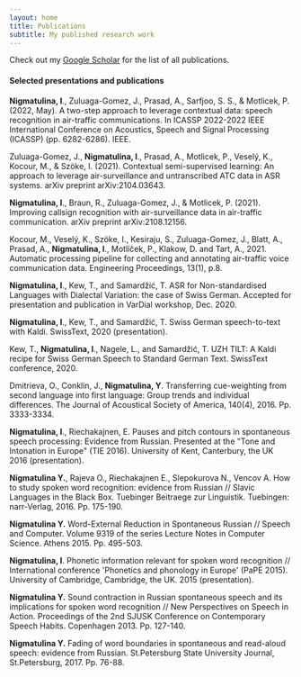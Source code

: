 ```yaml
---
layout: home
title: Publications
subtitle: My published research work 
---
```

Check out my [Google Scholar](https://scholar.google.ch/citations?user=5BwrVLIAAAAJ&hl=en) for the list of all publications.

#### Selected presentations and publications

**Nigmatulina, I**., Zuluaga-Gomez, J., Prasad, A., Sarfjoo, S. S., & Motlicek, P. (2022, May). A two-step approach to leverage contextual data: speech recognition in air-traffic communications. In ICASSP 2022-2022 IEEE International Conference on Acoustics, Speech and Signal Processing (ICASSP) (pp. 6282-6286). IEEE.

Zuluaga-Gomez, J., **Nigmatulina, I**., Prasad, A., Motlicek, P., Veselý, K., Kocour, M., & Szöke, I. (2021). Contextual semi-supervised learning: An approach to leverage air-surveillance and untranscribed ATC data in ASR systems. arXiv preprint arXiv:2104.03643.

**Nigmatulina, I**., Braun, R., Zuluaga-Gomez, J., & Motlicek, P. (2021). Improving callsign recognition with air-surveillance data in air-traffic communication. arXiv preprint arXiv:2108.12156.


Kocour, M., Veselý, K., Szöke, I., Kesiraju, S., Zuluaga-Gomez, J., Blatt, A., Prasad, A., **Nigmatulina, I**., Motlíček, P., Klakow, D. and Tart, A., 2021. Automatic processing pipeline for collecting and annotating air-traffic voice communication data. Engineering Proceedings, 13(1), p.8.

**Nigmatulina, I**., Kew, T., and Samardžić, T. ASR for Non-standardised Languages with Dialectal Variation: the case of Swiss German. Accepted for presentation and publication in VarDial workshop, Dec. 2020.

**Nigmatulina, I**., Kew, T., and Samardžić, T. Swiss German speech-to-text with Kaldi. SwissText, 2020 (presentation).

Kew, T., **Nigmatulina, I**., Nagele, L., and Samardžić, T. UZH TILT: A Kaldi recipe for Swiss German Speech to Standard German Text. SwissText conference, 2020.

Dmitrieva, O., Conklin, J., **Nigmatulina, Y**. Transferring cue-weighting from second language into first language: Group trends and individual differences. The Journal of Acoustical Society of America, 140(4), 2016. Pp. 3333-3334.

**Nigmatulina, I**., Riechakajnen, E. Pauses and pitch contours in spontaneous speech processing: Evidence from Russian. Presented at the "Tone and Intonation in Europe" (TIE 2016). University of Kent, Canterbury, the UK 2016 (presentation).

**Nigmatulina Y.**, Rajeva O., Riechakajnen E., Slepokurova N., Vencov A. How to study spoken word recognition: evidence from Russian // Slavic Languages in the Black Box. Tuebinger Beitraege zur Linguistik. Tuebingen: narr-Verlag, 2016. Pp. 175-190.

**Nigmatulina Y.** Word-External Reduction in Spontaneous Russian // Speech and Computer. Volume 9319 of the series Lecture Notes in Computer Science. Athens 2015. Pp. 495-503.

**Nigmatulina, I**. Phonetic information relevant for spoken word recognition // International conference 'Phonetics and phonology in Europe' (PaPE 2015). University of Cambridge, Cambridge, the UK. 2015 (presentation).

**Nigmatulina Y.** Sound contraction in Russian spontaneous speech and its implications for spoken word recognition // New Perspectives on Speech in Action. Proceedings of the 2nd SJUSK Conference on Contemporary Speech Habits. Copenhagen 2013. Pp. 127-140.

**Nigmatulina Y.** Fading of word boundaries in spontaneous and read-aloud speech: evidence from Russian. St.Petersburg State University Journal, St.Petersburg, 2017. Pp. 76-88.